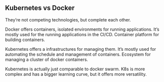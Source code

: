 ## Kubernetes vs Docker

They’re not competing technologies, but complete each other.

Docker offers containers, isolated environments for running applications. It’s mostly used for the running applications in the CI/CD. Container platform for building containers.

Kubernetes offers a infrastructures for managing them. It’s mostly used for automating the schedule and management of containers. Ecosystem for managing a cluster of docker containers.

Kubernetes is actually just comparable to docker swarm. K8s is more complex and has a bigger learning curve, but it offers more versatility.
